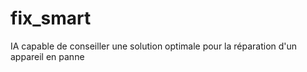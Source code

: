 # fix_smart
IA capable de conseiller une solution optimale pour la réparation d'un appareil en panne
